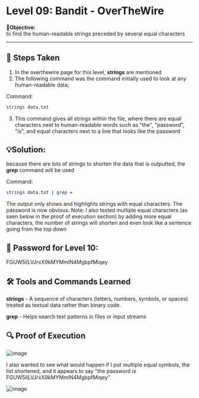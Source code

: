 # Level 09: Bandit - OverTheWire

**🎯Objective:**  
to find the human-readable strings preceded by several equal characters

---

## 📝 Steps Taken
1. In the overthewire page for this level, **strings** are mentioned 
2. The following command was the command initially used to look at any human-readable data;

 Command:
   ```bash
   strings data.txt
```

  


3. This command gives all strings within the file, where there are equal characters next to human-readable words such as "the", "password", "is", and equal characters next to a line that looks like the password


## 💡Solution:
because there are lots of strings to shorten the data that is outputted, the **grep** command will be used 

  Command:
   ```bash
   strings data.txt | grep =
```
The output only shows and highlights strings with equal characters. The password is now obvious.
Note: I also tested multiple equal characters (as seen below in the proof of execution section) by adding more equal characters, the number of strings will shorten and even look like a sentence going from the top down

## 🔑 Password for Level 10:
FGUW5ilLVJrxX9kMYMmlN4MgbpfMiqey

## 🛠️ Tools and Commands Learned
**strings** - A  sequence of characters (letters, numbers, symbols, or spaces) treated as textual data rather than binary code.

**grep** - Helps search text patterns in files or input streams

## 🔍 Proof of Execution
![image](https://github.com/user-attachments/assets/24331134-76b6-4fe4-af54-05ce67fff163)

I also wanted to see what would happen if I put multiple equal symbols, the list shortened, and it appears to say "the password is FGUW5ilLVJrxX9kMYMmlN4MgbpfMiqey"

![image](https://github.com/user-attachments/assets/790e743c-0804-4599-8b1e-2ee0e736ec1c)
